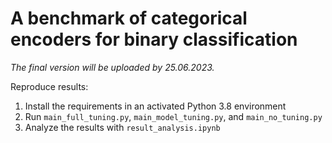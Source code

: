# A benchmark of categorical encoders for binary classification
 
 _The final version will be uploaded by 25.06.2023._ 

Reproduce results: 
1. Install the requirements in an activated Python 3.8 environment  
2. Run `main_full_tuning.py`, `main_model_tuning.py`, and `main_no_tuning.py`
3. Analyze the results with `result_analysis.ipynb`















